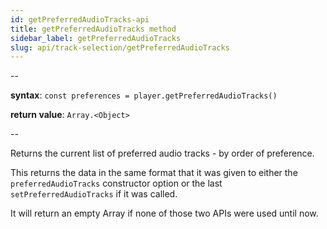 ```yaml
---
id: getPreferredAudioTracks-api
title: getPreferredAudioTracks method
sidebar_label: getPreferredAudioTracks
slug: api/track-selection/getPreferredAudioTracks
---
```


--

**syntax**: `const preferences = player.getPreferredAudioTracks()`

**return value**: `Array.<Object>`

--

Returns the current list of preferred audio tracks - by order of preference.

This returns the data in the same format that it was given to either the
`preferredAudioTracks` constructor option or the last `setPreferredAudioTracks`
if it was called.

It will return an empty Array if none of those two APIs were used until now.
